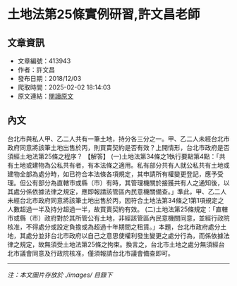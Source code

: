 # 土地法第25條實例研習,許文昌老師

## 文章資訊
- 文章編號：413943
- 作者：許文昌
- 發布日期：2018/12/03
- 爬取時間：2025-02-02 18:14:03
- 原文連結：[閱讀原文](https://real-estate.get.com.tw/Columns/detail.aspx?no=413943)

## 內文
台北市與私人甲、乙二人共有一筆土地，持分各三分之一。甲、乙二人未經台北市政府同意將該筆土地出售於丙，則買賣契約是否有效？上開情形，台北市政府是否須經土地法第25條之程序？
【解答】
(一)土地法第34條之1執行要點第4點：「共有土地或建物為公私共有者，有本法條之適用。私有部分共有人就公私共有土地或建物全部為處分時，如已符合本法條各項規定，其申請所有權變更登記，應予受理。但公有部分為直轄市或縣（市）有時，其管理機關於接獲共有人之通知後，以其處分係依據法律之規定，應即報請該管區內民意機關備查。」準此，甲、乙二人未經台北市政府同意將該筆土地出售於丙，因符合土地法第34條之1第1項規定之人數超過一半及持分超過一半，故買賣契約有效。
(二)土地法第25條規定：「直轄巿或縣（巿）政府對於其所管公有土地，非經該管區內民意機關同意，並經行政院核准，不得處分或設定負擔或為超過十年期間之租賃。」本題，台北市政府處分土地，其處分並非台北市政府以自己之意思使權利發生變更之處分行為，而係依據法律之規定，故無須受土地法第25條之拘束。換言之，台北市土地之處分無須經台北市議會同意及行政院核准，僅須報請台北市議會備查即可。

---
*注：本文圖片存放於 ./images/ 目錄下*
